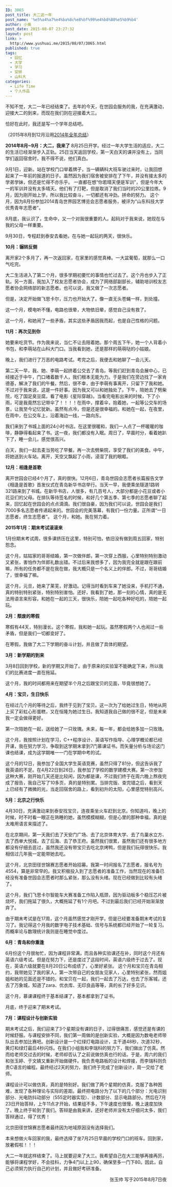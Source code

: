 ```yaml
---
ID: 3065
post_title: 大二这一年
post_name: '%e5%a4%a7%e4%ba%8c%e8%bf%99%e4%b8%80%e5%b9%b4'
author: 小奥
post_date: 2015-08-07 23:27:32
layout: post
link: >
  http://www.yushuai.me/2015/08/07/3065.html
published: true
tags:
  - 回忆
  - 大学
  - 学习
  - 安排
  - 山科大
categories:
  - Life Time
  - 个人作品
---
```

不知不觉，大二一年已经结束了。去年的今天，在世园会服务的我，在充满激动，迎接大二的到来，而现在我们则在迎接着大三。

恰好在此时，我还是写一个学年总结吧。<!--more-->

（2015年8月到12月沿用<a href="http://www.yushuai.me/2015/02/13/2820.html" target="_blank">2014年全年总结</a>）

<strong>2014年8月~9月：大二，我来了</strong>
8月25日开学。经过一年大学生活的适应，大二的生活已经渐渐步入正轨。25日当天返回学校，第一天白天的课并没有上，当同学们返回宿舍时，我不得不说，他们真白。

9月1日，迎新。站在学校门口举着牌子，当一辆辆科大班车驶过来时，让我回想起来了一年前的报道的日子。虽然因为我们宿舍被安排在了下午，并没有接太多的学弟学妹，但还是忙得不亦乐乎。
一直都在想“你若晴天便是军训”，但是今年大一的军训并没有太多晴天。他们有了打靶，但是取消了我们当时的20公里拉练。9月，因为刚开始上学，所以我比较奋斗，一切都还有冲劲。拼命的努力。
这个月，因为8月份参加2014青岛世界园艺博览会志愿者服务，被评为“山东科技大学优秀青年志愿者”。

8月底，我认识了，生命中，又一个对我很重要的人。起码对于我来说，她现在与我的父母一样重要。

9月30日，专程赶到泰安去看她，在与她一起玩的两天，很快乐。

<strong>10月：辗转反侧</strong>

离开家2个多月了，再一次返回家，在家里的感觉真棒。一大盆葡萄，就那么一口气吃完。

大二生活进入了第二个月，很多学期初要忙的事情也忙过去了。这个月也步入了正轨。另一方面，我加入了校友志愿者协会，成为了网络部副部长，辅助培训校友志愿者协会网络部的新志愿者。也可以说，我又做了一次志愿者。

但是，决定开始做飞思卡尔，压力也开始大了。像一直无头苍蝇一样，到处撞。

这一个月，模电听不懂，电路也很晕，大物依旧晕，感觉自己没有救了。

这一个月，和她闹了一些矛盾，其实这些矛盾因我而起，也是自己性格的问题。

<strong>11月：再次见到你</strong>

她要来吃货节。作为我来说，当仁不让去陪着她。那个周五下午，她一个人背着小书包，和李萌站在山科大门口。当我看到她，还是那样的萌萌哒的小姑娘。

晚上，我们进行了万恶的电路考试。考完之后，我便去和她聊了一会儿天。

第二天一早，我、她、李萌一起挤着公交去了青岛。等我们赶到青岛会展中心，已经接近于中午，门口堵着数千人，我们根本无能为力。于是我们在旁边找了一家肯德基，解决了我们的午餐。然后，很不幸，由于李萌有事离开，只留下了我和她。不过对于我来说，这是一件好事。因为我又可以和她独处了。下午，陪她去了劈柴院，吃了国足臭豆腐，看了电影《星际穿越》。当看完电影出来的时候，下了小雨，可是我竟然忘记带伞了！！！！在雨中，撑着伞，抱着她，一起等公交车的场景，让我至今记忆犹新。虽然有点冷，但是还是很幸福的。和她在一起，在夜里，在雨中，在公交车上，沿着海边一线，一路向东。

我们来到了书城上面的24小时书店。在这里很暖和，我们一人点了一杯暖暖的咖啡，静静得看起来了书。这一夜，我们都没有入眠。周日了，早晨时分，看着她趴下了，睡一会儿，感觉很高兴。

白天，我们一起去麦当劳吃了早餐。再一次去劈柴院，享受了我们的美食。中午，将她送到火车站。离开，天空又飘起了小雨，浸湿了我的眼眶。

<strong>12月：相逢是首歌</strong>

离开世园会已经4个月了，真的很快。12月6日，青岛世园会志愿者长篇报告文学《相逢是首歌》首发仪式在青岛新华书店举行。当天一早，我便乘坐隧道1路转321路来到了书城。在新华书店，人很多，有几百号人，大部分都是小花豆或者小花豆们的父母。在排队等待签名的时候，和好几个第五季、第七季的志愿者聊了起来，回忆起在世园会的点点滴滴。我们很自豪，因为我们可以说，世园会是我们7000多名志愿者传递起来的。世园会的完美落幕，有我们一份力量。正所谓“一日志愿者，终生志愿者”。
这个月，和她。我在努力着。

<strong>2015年1月：期末考试滚滚来</strong>

1月份期末考试周，很多课挤压在这里，特别可怕，依旧没有做到周五回家，特别怨念。

这个月，姑姑家的哥哥结婚，第一次做伴郎，第一次穿上西服，心里特别特别激动又紧张，害怕作为伴郎礼数出错。不过后来我想多了，因为我完全就是跟在跟前嘛，所有的任务都不是在我在做，我大概只是一个名义上的伴郎。不过，哥哥结婚了，很幸福了嘛。

这个月，元旦，她来了莱芜，好激动。记得当时看到车来了她没来，手机打不通，真的特别特别紧张，特别特别害怕。还好，我看到了她，那一刻的心情，真的是无法用语言来形容。和她在一起的三天，很快乐，陪她一起吃各种好吃的，陪她一起玩。

<strong>2月：颓废的寒假</strong>

寒假有44天，特别漫长。这个寒假，我和她一起玩。虽然寒假两个人也闹过一些矛盾，但是我们一切都变好了。

在寒假，我做了大二下学期的奋斗计划，并且做了具体的期望。

<strong>3月：新学期的到来</strong>

3月8日回到学校，新的学期又开始了。由于原来的实验室不能确定下来，所以我们的比赛进度一直在拖延。

这个月，我的时间都用来在期望半个月之后跟宝贝的见面，毕竟很想她了。

<strong>4月：宝贝，生日快乐</strong>

在经过几个月的等待之后，我终于见到了宝贝。这一次为了给她过生日，特地从网上买了彩虹心形蛋糕，又在恒隆为她过生日。我知道我自己做的很不足，但是未来我一定会做得更好。

第一次陪她在一起，送给她了一只玫瑰。未来，每一年，都会给她多加一只玫瑰。

这个月，我按照计划在学习，C++程序设计、英语写作指导、心理学概论都已经开课，我在努力学习，争取到这学期末拿到7门慕课证书。而矢量分析与场论这门课也结课，成为这学期唯一一门在学期中考的试。

这个月的12日，我参加了全国大学生英语竞赛，虽然只得了81分，但这告诉我了我英语的不足。在4月22日到26日，我参加了学校的数学建模大赛。第一次参加这种大赛，刚开始几天还是比较闲，因为都是课，不过我们终于在周六晚上熬夜完成了报告，我自己写了10多页，真的是特别累。当排完版、查完错之后，看到天上已经有了微微的光，当走回宿舍的路上，看到初升的太阳，心里感觉特别高兴。

<strong>5月：北京之行快乐</strong>

4月30日，充满激动来到泰安找宝贝，连夜乘坐火车赶到北京。你知道吗，晚上的时候，时不时看一眼正在熟睡的她，虽然模模糊糊，但是心里的那种幸福，真的是太难用语言来描述了。

在北京期间，第一天我们去了天安门广场、去了北京体育大学、去了鸟巢水立方、去了西单大悦城，去了后海、去了恭王府。虽然我们很累，虽然我们还有很多地方都没有仔细去逛过，虽然我还没有带宝贝去吃北京烤鸭，但是我们玩得很快乐。我相信过几年我一定能带她去吃。

这个月，北京田径世锦赛志愿者开始招募。我第一时间报名了志愿者，报名号为4554，算是非常早的。我又积极投入到了志愿者的准备工作，当然现在的准备已经没有准备世园会志愿者时那么紧张，那么没有头绪。现在已经做到比较有头绪了。

这个月，我们飞思卡尔智能车大赛准备工作陷入瓶颈，因为驱动板多个稳压芯片被烧坏，我们拖延了很久，大概拖延了有1个月吧。不过到最后我们已经开始渐渐放弃了。

由于期末考试是在17周，这个月虽然感觉才刚开学，但是已经要准备期末考试的复习了。我记得这个月我的数字电子技术基础、信号与系统都已经开始了一轮复习。而概率论与数理统计我则是在睡觉中度过。

<strong>6月：青岛和你重逢</strong>

6月份这个月很匆忙，因为课程非常满，而且各种实验课还在补，同时这个月还有英语六级考试。但是在努力下，还是度过了这段时间，英语六级终于过去了。现在，英语六级就要在8月20日公布成绩了，心里好紧张。
这个月和宝贝在青岛相约，我带她见了我的家人，第一次带自己的女朋友见家人，心里特别紧张，然而姐姐和她的见面还是不错的。和宝贝在一起，我们一起去了万达，也去了乐客城，还去了万象城，知道了zara、优衣库、无印良品等等，真的长了好多见识。

这个月，慕课课程终于基本结课了，基本都拿到了证书。

月底，终于迎来了期末考试。

<strong>7月：课程设计与创新实验</strong>

期末考试之后，我们迎来了3个星期没有课的日子，过得很痛苦，感觉还是有课的时候舒服。与课程安排不同，我们第一周做的是创新实验，大概是因为数电老师带队出去参加比赛吧。创新设计是一个红绿灯电路设计，主干道48秒，次道32秒，黄灯和绿灯最后4秒闪烁。在我们小组我和李瑞科的努力下，我们做出了仿真。然而给老师交过去的时候，老师却否认了之前说做仿真也行的话。于是，周六的我们和张玉婷、于文婧又重新开始做硬件。我负责电路板的设计和焊接，而李瑞科则负责C语言的编程。最终经过2天的努力，我们终于完成了创新设计，周一交给了老师。

课程设计可以做仿真，真的是特别好。我们做了两个星期的仿真，克服了各种困难，发现了各种理论与实际的差距。最终把电路分为了以下的几个部分：光电识别部分、光电防抖动部分（555定时器实现）、计数部分、显示电路部分。然后在7月23日开始答辩，上午11点才开始，结果组不多，下午速度也很慢，晚上速度加快了。晚上终于轮到了我们。答辩是由我来讲，还好老师并没有太仔细问太多，我们答辩通过，得了优秀！

北京田径世锦赛志愿者最终因为地域原因没有选择我们。

本来想做火车回家的我，最终选择了坐7月25日早晨的学校门口的班车。回到家，放暑假啦！！！

大二一年就这样结束了。马上就要迎来了大三。我希望自己在大三能够再接再厉，能够将课程学好，不会挂科，力争4门以上上90，确保至多一门下80。因此，自己必须努力执行自己的计划，并且做好考研准备。
<p style="text-align: right;">张玉帅
写于2015年8月7日夜</p>